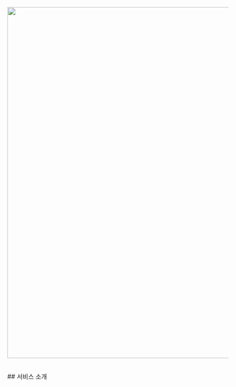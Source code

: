 <p align="center"><img src="https://upload.wikimedia.org/wikipedia/commons/0/02/Stack_Overflow_logo.svg" width="800px"></p>
</br>
## 서비스 소개
